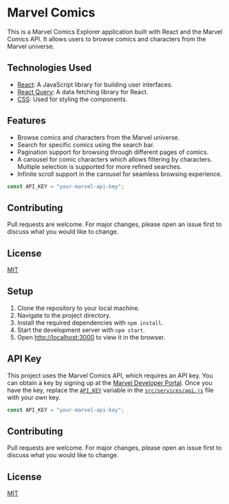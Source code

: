 # Marvel Comics

This is a Marvel Comics Explorer application built with React and the Marvel Comics API. It allows users to browse comics and characters from the Marvel universe.

## Technologies Used

- [React](https://reactjs.org/): A JavaScript library for building user interfaces.
- [React Query](https://react-query.tanstack.com/): A data fetching library for React.
- [CSS](https://developer.mozilla.org/en-US/docs/Web/CSS): Used for styling the components.

## Features

- Browse comics and characters from the Marvel universe.
- Search for specific comics using the search bar.
- Pagination support for browsing through different pages of comics.
- A carousel for comic characters which allows filtering by characters. Multiple selection is supported for more refined searches.
- Infinite scroll support in the carousel for seamless browsing experience.

```javascript
const API_KEY = "your-marvel-api-key";
```

## Contributing

Pull requests are welcome. For major changes, please open an issue first to discuss what you would like to change.

## License

[MIT](https://choosealicense.com/licenses/mit/)

## Setup

1. Clone the repository to your local machine.
2. Navigate to the project directory.
3. Install the required dependencies with `npm install`.
4. Start the development server with `npm start`.
5. Open [http://localhost:3000](http://localhost:3000) to view it in the browser.

## API Key

This project uses the Marvel Comics API, which requires an API key. You can obtain a key by signing up at the [Marvel Developer Portal](https://developer.marvel.com/). Once you have the key, replace the [`API_KEY`](command:_github.copilot.openSymbolFromReferences?%5B%7B%22%24mid%22%3A1%2C%22fsPath%22%3A%22d%3A%5C%5CProjects%5C%5Cmarvel-comics%5C%5Csrc%5C%5Cservices%5C%5Capi.js%22%2C%22_sep%22%3A1%2C%22external%22%3A%22file%3A%2F%2F%2Fd%253A%2FProjects%2Fmarvel-comics%2Fsrc%2Fservices%2Fapi.js%22%2C%22path%22%3A%22%2Fd%3A%2FProjects%2Fmarvel-comics%2Fsrc%2Fservices%2Fapi.js%22%2C%22scheme%22%3A%22file%22%7D%2C%7B%22line%22%3A4%2C%22character%22%3A0%7D%5D "src/services/api.js") variable in the [`src/services/api.js`](command:_github.copilot.openSymbolInFile?%5B%22src%2Fservices%2Fapi.js%22%2C%22src%2Fservices%2Fapi.js%22%5D "src/services/api.js") file with your own key.

```javascript
const API_KEY = "your-marvel-api-key";
```

## Contributing

Pull requests are welcome. For major changes, please open an issue first to discuss what you would like to change.

## License

[MIT](https://choosealicense.com/licenses/mit/)
